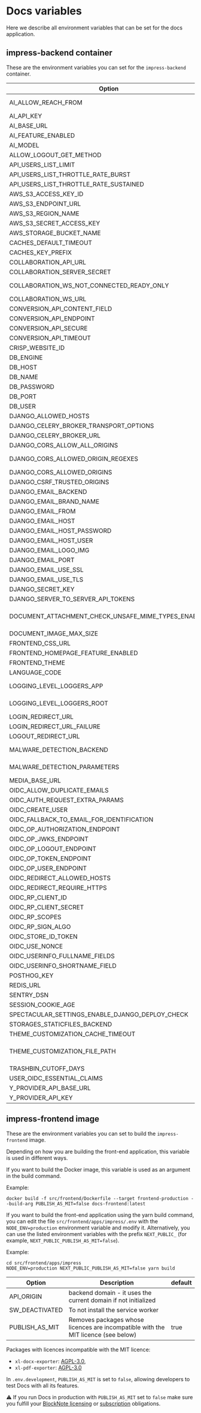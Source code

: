 # Docs variables

Here we describe all environment variables that can be set for the docs application.

## impress-backend container

These are the environment variables you can set for the `impress-backend` container.

| Option                                                  | Description                                                                                                                                | default                                                                 |
|-------------------------------------------------        |-----------------------------------------------------------------------------------------------------------------------------               |-------------------------------------------------------------------------|
| AI_ALLOW_REACH_FROM                                     | Users that can use AI must be this level. options are "public", "authenticated", "restricted"                                              | authenticated                                                           |
| AI_API_KEY                                              | AI key to be used for AI Base url                                                                                                          |                                                                         |
| AI_BASE_URL                                             | OpenAI compatible AI base url                                                                                                              |                                                                         |
| AI_FEATURE_ENABLED                                      | Enable AI options                                                                                                                          | false                                                                   |
| AI_MODEL                                                | AI Model to use                                                                                                                            |                                                                         |
| ALLOW_LOGOUT_GET_METHOD                                 | Allow get logout method                                                                                                                    | true                                                                    |
| API_USERS_LIST_LIMIT                                    | Limit on API users                                                                                                                         | 5                                                                       |
| API_USERS_LIST_THROTTLE_RATE_BURST                      | Throttle rate for api on burst                                                                                                             | 30/minute                                                               |
| API_USERS_LIST_THROTTLE_RATE_SUSTAINED                  | Throttle rate for api                                                                                                                      | 180/hour                                                                |
| AWS_S3_ACCESS_KEY_ID                                    | Access id for s3 endpoint                                                                                                                  |                                                                         |
| AWS_S3_ENDPOINT_URL                                     | S3 endpoint                                                                                                                                |                                                                         |
| AWS_S3_REGION_NAME                                      | Region name for s3 endpoint                                                                                                                |                                                                         |
| AWS_S3_SECRET_ACCESS_KEY                                | Access key for s3 endpoint                                                                                                                 |                                                                         |
| AWS_STORAGE_BUCKET_NAME                                 | Bucket name for s3 endpoint                                                                                                                | impress-media-storage                                                   |
| CACHES_DEFAULT_TIMEOUT                                  | Cache default timeout                                                                                                                      | 30                                                                      |
| CACHES_KEY_PREFIX                                       | The prefix used to every cache keys.                                                                                                       | docs                                                                    |
| COLLABORATION_API_URL                                   | Collaboration api host                                                                                                                     |                                                                         |
| COLLABORATION_SERVER_SECRET                             | Collaboration api secret                                                                                                                   |                                                                         |
| COLLABORATION_WS_NOT_CONNECTED_READY_ONLY               | Users not connected to the collaboration server cannot edit                                                                                | false                                                                   |
| COLLABORATION_WS_URL                                    | Collaboration websocket url                                                                                                                |                                                                         |
| CONVERSION_API_CONTENT_FIELD                            | Conversion api content field                                                                                                               | content                                                                 |
| CONVERSION_API_ENDPOINT                                 | Conversion API endpoint                                                                                                                    | convert-markdown                                                        |
| CONVERSION_API_SECURE                                   | Require secure conversion api                                                                                                              | false                                                                   |
| CONVERSION_API_TIMEOUT                                  | Conversion api timeout                                                                                                                     | 30                                                                      |
| CRISP_WEBSITE_ID                                        | Crisp website id for support                                                                                                               |                                                                         |
| DB_ENGINE                                               | Engine to use for database connections                                                                                                     | django.db.backends.postgresql_psycopg2                                  |
| DB_HOST                                                 | Host of the database                                                                                                                       | localhost                                                               |
| DB_NAME                                                 | Name of the database                                                                                                                       | impress                                                                 |
| DB_PASSWORD                                             | Password to authenticate with                                                                                                              | pass                                                                    |
| DB_PORT                                                 | Port of the database                                                                                                                       | 5432                                                                    |
| DB_USER                                                 | User to authenticate with                                                                                                                  | dinum                                                                   |
| DJANGO_ALLOWED_HOSTS                                    | Allowed hosts                                                                                                                              | []                                                                      |
| DJANGO_CELERY_BROKER_TRANSPORT_OPTIONS                  | Celery broker transport options                                                                                                            | {}                                                                      |
| DJANGO_CELERY_BROKER_URL                                | Celery broker url                                                                                                                          | redis://redis:6379/0                                                    |
| DJANGO_CORS_ALLOW_ALL_ORIGINS                           | Allow all CORS origins                                                                                                                     | false                                                                   |
| DJANGO_CORS_ALLOWED_ORIGIN_REGEXES                      | List of origins allowed for CORS using regulair expressions                                                                                | []                                                                      |
| DJANGO_CORS_ALLOWED_ORIGINS                             | List of origins allowed for CORS                                                                                                           | []                                                                      |
| DJANGO_CSRF_TRUSTED_ORIGINS                             | CSRF trusted origins                                                                                                                       | []                                                                      |
| DJANGO_EMAIL_BACKEND                                    | Email backend library                                                                                                                      | django.core.mail.backends.smtp.EmailBackend                             |
| DJANGO_EMAIL_BRAND_NAME                                 | Brand name for email                                                                                                                       |                                                                         |
| DJANGO_EMAIL_FROM                                       | Email address used as sender                                                                                                               | from@example.com                                                        |
| DJANGO_EMAIL_HOST                                       | Hostname of email                                                                                                                          |                                                                         |
| DJANGO_EMAIL_HOST_PASSWORD                              | Password to authenticate with on the email host                                                                                            |                                                                         |
| DJANGO_EMAIL_HOST_USER                                  | User to authenticate with on the email host                                                                                                |                                                                         |
| DJANGO_EMAIL_LOGO_IMG                                   | Logo for the email                                                                                                                         |                                                                         |
| DJANGO_EMAIL_PORT                                       | Port used to connect to email host                                                                                                         |                                                                         |
| DJANGO_EMAIL_USE_SSL                                    | Use ssl for email host connection                                                                                                          | false                                                                   |
| DJANGO_EMAIL_USE_TLS                                    | Use tls for email host connection                                                                                                          | false                                                                   |
| DJANGO_SECRET_KEY                                       | Secret key                                                                                                                                 |                                                                         |
| DJANGO_SERVER_TO_SERVER_API_TOKENS                      |                                                                                                                                            | []                                                                      |
| DOCUMENT_ATTACHMENT_CHECK_UNSAFE_MIME_TYPES_ENABLED     | Check mime type extension to determine if a file is unsafe or not. Can be disable if an antivirus is used in the MALWARE_DETECTION_BACKEND | True                                                                    |
| DOCUMENT_IMAGE_MAX_SIZE                                 | Maximum size of document in bytes                                                                                                          | 10485760                                                                |
| FRONTEND_CSS_URL                                        | To add a external css file to the app                                                                                                      |                                                                         |
| FRONTEND_HOMEPAGE_FEATURE_ENABLED                       | Frontend feature flag to display the homepage                                                                                              | false                                                                   |
| FRONTEND_THEME                                          | Frontend theme to use                                                                                                                      |                                                                         |
| LANGUAGE_CODE                                           | Default language                                                                                                                           | en-us                                                                   |
| LOGGING_LEVEL_LOGGERS_APP                               | Application logging level. options are "DEBUG", "INFO", "WARN", "ERROR", "CRITICAL"                                                        | INFO                                                                    |
| LOGGING_LEVEL_LOGGERS_ROOT                              | Default logging level. options are "DEBUG", "INFO", "WARN", "ERROR", "CRITICAL"                                                            | INFO                                                                    |
| LOGIN_REDIRECT_URL                                      | Login redirect url                                                                                                                         |                                                                         |
| LOGIN_REDIRECT_URL_FAILURE                              | Login redirect url on failure                                                                                                              |                                                                         |
| LOGOUT_REDIRECT_URL                                     | Logout redirect url                                                                                                                        |                                                                         |
| MALWARE_DETECTION_BACKEND                               | The malware detection backend use from the django-lasuite package                                                                          | lasuite.malware_detection.backends.dummy.DummyBackend                   |
| MALWARE_DETECTION_PARAMETERS                            | A dict containing all the parameters to initiate the malware detection backend                                                             | {"callback_path": "core.malware_detection.malware_detection_callback",} |
| MEDIA_BASE_URL                                          |                                                                                                                                            |                                                                         |
| OIDC_ALLOW_DUPLICATE_EMAILS                             | Allow duplicate emails                                                                                                                     | false                                                                   |
| OIDC_AUTH_REQUEST_EXTRA_PARAMS                          | OIDC extra auth parameters                                                                                                                 | {}                                                                      |
| OIDC_CREATE_USER                                        | Create used on OIDC                                                                                                                        | false                                                                   |
| OIDC_FALLBACK_TO_EMAIL_FOR_IDENTIFICATION               | Fallback to email for identification                                                                                                       | true                                                                    |
| OIDC_OP_AUTHORIZATION_ENDPOINT                          | Authorization endpoint for OIDC                                                                                                            |                                                                         |
| OIDC_OP_JWKS_ENDPOINT                                   | JWKS endpoint for OIDC                                                                                                                     |                                                                         |
| OIDC_OP_LOGOUT_ENDPOINT                                 | Logout endpoint for OIDC                                                                                                                   |                                                                         |
| OIDC_OP_TOKEN_ENDPOINT                                  | Token endpoint for OIDC                                                                                                                    |                                                                         |
| OIDC_OP_USER_ENDPOINT                                   | User endpoint for OIDC                                                                                                                     |                                                                         |
| OIDC_REDIRECT_ALLOWED_HOSTS                             | Allowed hosts for OIDC redirect url                                                                                                        | []                                                                      |
| OIDC_REDIRECT_REQUIRE_HTTPS                             | Require https for OIDC redirect url                                                                                                        | false                                                                   |
| OIDC_RP_CLIENT_ID                                       | Client id used for OIDC                                                                                                                    | impress                                                                 |
| OIDC_RP_CLIENT_SECRET                                   | Client secret used for OIDC                                                                                                                |                                                                         |
| OIDC_RP_SCOPES                                          | Scopes requested for OIDC                                                                                                                  | openid email                                                            |
| OIDC_RP_SIGN_ALGO                                       | verification algorithm used OIDC tokens                                                                                                    | RS256                                                                   |
| OIDC_STORE_ID_TOKEN                                     | Store OIDC token                                                                                                                           | true                                                                    |
| OIDC_USE_NONCE                                          | Use nonce for OIDC                                                                                                                         | true                                                                    |
| OIDC_USERINFO_FULLNAME_FIELDS                           | OIDC token claims to create full name                                                                                                      | ["first_name", "last_name"]                                             |
| OIDC_USERINFO_SHORTNAME_FIELD                           | OIDC token claims to create shortname                                                                                                      | first_name                                                              |
| POSTHOG_KEY                                             | Posthog key for analytics                                                                                                                  |                                                                         |
| REDIS_URL                                               | Cache url                                                                                                                                  | redis://redis:6379/1                                                    |
| SENTRY_DSN                                              | Sentry host                                                                                                                                |                                                                         |
| SESSION_COOKIE_AGE                                      | duration of the cookie session                                                                                                             | 60*60*12                                                                |
| SPECTACULAR_SETTINGS_ENABLE_DJANGO_DEPLOY_CHECK         |                                                                                                                                            | false                                                                   |
| STORAGES_STATICFILES_BACKEND                            |                                                                                                                                            | whitenoise.storage.CompressedManifestStaticFilesStorage                 |
| THEME_CUSTOMIZATION_CACHE_TIMEOUT                       | Cache duration for the customization settings                                                                                              | 86400                                                                   |
| THEME_CUSTOMIZATION_FILE_PATH                           | Full path to the file customizing the theme. An example is provided in src/backend/impress/configuration/theme/default.json                | BASE_DIR/impress/configuration/theme/default.json                       |
| TRASHBIN_CUTOFF_DAYS                                    | Trashbin cutoff                                                                                                                            | 30                                                                      |
| USER_OIDC_ESSENTIAL_CLAIMS                              | Essential claims in OIDC token                                                                                                             | []                                                                      |
| Y_PROVIDER_API_BASE_URL                                 | Y Provider url                                                                                                                             |                                                                         |
| Y_PROVIDER_API_KEY                                      | Y provider API key                                                                                                                         |                                                                         |


## impress-frontend image

These are the environment variables you can set to build the `impress-frontend` image.

Depending on how you are building the front-end application, this variable is used in different ways.

If you want to build the Docker image, this variable is used as an argument in the build command.

Example:

```
docker build -f src/frontend/Dockerfile --target frontend-production --build-arg PUBLISH_AS_MIT=false docs-frontend:latest
``` 

If you want to build the front-end application using the yarn build command, you can edit the file `src/frontend/apps/impress/.env` with the `NODE_ENV=production` environment variable and modify it. Alternatively, you can use the listed environment variables with the prefix `NEXT_PUBLIC_` (for example, `NEXT_PUBLIC_PUBLISH_AS_MIT=false`).

Example:

```
cd src/frontend/apps/impress
NODE_ENV=production NEXT_PUBLIC_PUBLISH_AS_MIT=false yarn build
```

| Option                                          | Description                                                                                   | default                                                 |
| ----------------------------------------------- | --------------------------------------------------------------------------------------------- | ------------------------------------------------------- |
| API_ORIGIN                                      | backend domain - it uses the current domain if not initialized                                |                                                         |
| SW_DEACTIVATED                                  | To not install the service worker                                                             |                                                         |
| PUBLISH_AS_MIT                                  | Removes packages whose licences are incompatible with the MIT licence (see  below)                                               | true                                                    |

Packages with licences incompatible with the MIT licence:
* `xl-docx-exporter`: [AGPL-3.0](https://github.com/TypeCellOS/BlockNote/blob/main/packages/xl-docx-exporter/LICENSE), 
* `xl-pdf-exporter`: [AGPL-3.0](https://github.com/TypeCellOS/BlockNote/blob/main/packages/xl-pdf-exporter/LICENSE) 

In `.env.development`, `PUBLISH_AS_MIT` is set to `false`, allowing developers to test Docs with all its features.

⚠️ If you run Docs in production with `PUBLISH_AS_MIT` set to `false` make sure you fulfill your [BlockNote licensing](https://github.com/TypeCellOS/BlockNote/blob/main/packages/xl-pdf-exporter/LICENSE) or [subscription](https://www.blocknotejs.org/about#partner-with-us) obligations.

